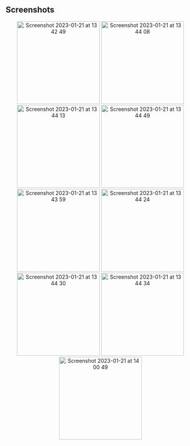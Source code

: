 ## Screenshots
<p align="center">
<img width="220" alt="Screenshot 2023-01-21 at 13 42 49" src="https://user-images.githubusercontent.com/89274213/213867664-9af25e10-ac2a-499e-8989-309ca02d4fcb.png">
<img width="220" alt="Screenshot 2023-01-21 at 13 44 08" src="https://user-images.githubusercontent.com/89274213/213867671-aa31294e-3523-4643-b940-adf6168a90e7.png">
<img width="220" alt="Screenshot 2023-01-21 at 13 44 13" src="https://user-images.githubusercontent.com/89274213/213867672-0dba7641-f3f9-4a28-9d14-91a1fa198afd.png">
<img width="220" alt="Screenshot 2023-01-21 at 13 44 49" src="https://user-images.githubusercontent.com/89274213/213867676-2f1c1b1a-4894-4cc5-aea7-d593aa8a25a3.png">
<img width="220" alt="Screenshot 2023-01-21 at 13 43 59" src="https://user-images.githubusercontent.com/89274213/213867669-4de1d94a-43f3-4997-9b64-6d6e16e21137.png">
<img width="220" alt="Screenshot 2023-01-21 at 13 44 24" src="https://user-images.githubusercontent.com/89274213/213867673-60e6ea6c-b09a-430c-aec5-c3a8e4e506ea.png">
<img width="220" alt="Screenshot 2023-01-21 at 13 44 30" src="https://user-images.githubusercontent.com/89274213/213867674-ef36027e-4219-4525-a8fb-759b8ce07e1c.png">
<img width="220" alt="Screenshot 2023-01-21 at 13 44 34" src="https://user-images.githubusercontent.com/89274213/213867675-a47fb223-8594-4b61-9af6-51edece482f5.png">
<img width="220" alt="Screenshot 2023-01-21 at 14 00 49" src="https://user-images.githubusercontent.com/89274213/213867979-41418201-7756-4f6c-b28f-2438145d9005.png">
</p>
